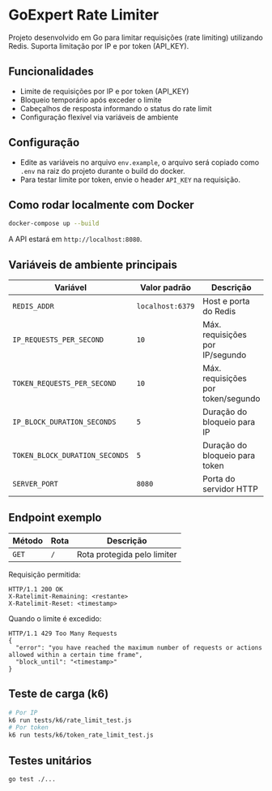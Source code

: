 
# GoExpert Rate Limiter

Projeto desenvolvido em Go para limitar requisições (rate limiting) utilizando Redis. Suporta limitação por IP e por token (API_KEY).

## Funcionalidades

- Limite de requisições por IP e por token (API_KEY)
- Bloqueio temporário após exceder o limite
- Cabeçalhos de resposta informando o status do rate limit
- Configuração flexível via variáveis de ambiente

## Configuração

- Edite as variáveis no arquivo `env.example`, o arquivo será copiado como `.env` na raiz do projeto durante o build do docker.
- Para testar limite por token, envie o header `API_KEY` na requisição.

## Como rodar localmente com Docker

```bash
docker-compose up --build
```

A API estará em `http://localhost:8080`.

## Variáveis de ambiente principais

| Variável | Valor padrão | Descrição |
|----------|--------------|-----------|
| `REDIS_ADDR` | `localhost:6379` | Host e porta do Redis |
| `IP_REQUESTS_PER_SECOND` | `10` | Máx. requisições por IP/segundo |
| `TOKEN_REQUESTS_PER_SECOND` | `10` | Máx. requisições por token/segundo |
| `IP_BLOCK_DURATION_SECONDS` | `5` | Duração do bloqueio para IP |
| `TOKEN_BLOCK_DURATION_SECONDS` | `5` | Duração do bloqueio para token |
| `SERVER_PORT` | `8080` | Porta do servidor HTTP |

## Endpoint exemplo

| Método | Rota | Descrição |
|--------|------|-----------|
| `GET`  | `/`  | Rota protegida pelo limiter |

Requisição permitida:
```
HTTP/1.1 200 OK
X-Ratelimit-Remaining: <restante>
X-Ratelimit-Reset: <timestamp>
```

Quando o limite é excedido:
```
HTTP/1.1 429 Too Many Requests
{
  "error": "you have reached the maximum number of requests or actions allowed within a certain time frame",
  "block_until": "<timestamp>"
}
```

## Teste de carga (k6)

```bash
# Por IP
k6 run tests/k6/rate_limit_test.js
# Por token
k6 run tests/k6/token_rate_limit_test.js
```

## Testes unitários

```bash
go test ./...
```
